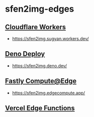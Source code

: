 # sfen2img-edges

## [Cloudflare Workers](https://workers.cloudflare.com/)

- https://sfen2img.sugyan.workers.dev/

## [Deno Deploy](https://deno.com/deploy)

- https://sfen2img.deno.dev/

## [Fastly Compute@Edge](https://www.fastly.com/products/compute)

- https://sfen2img.edgecompute.app/

## [Vercel Edge Functions](https://vercel.com/docs/functions/edge-functions)
